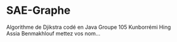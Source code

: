 # SAE-Graphe
Algorithme de Djikstra codé en Java
Groupe 105
Kunborrémi Hing  
Assia Benmakhlouf
mettez vos nom...
